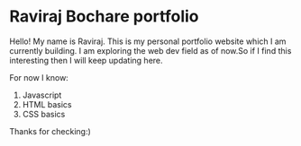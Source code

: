 # Raviraj Bochare portfolio

Hello! My name is Raviraj. This is my personal portfolio website which I am currently building. I am exploring the web dev field as of now.So if I find this interesting then I will keep updating here.

For now I know:

1. Javascript
2. HTML basics
3. CSS basics

Thanks for checking:)
